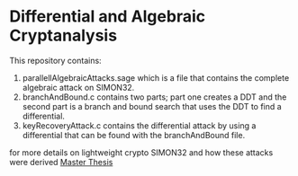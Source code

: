 # Differential and Algebraic Cryptanalysis
 This repository contains:
 1. parallellAlgebraicAttacks.sage which is a file that contains the complete algebraic attack on SIMON32.
 2. branchAndBound.c contains two parts; part one creates a DDT and the second part is a branch and bound search that uses the     DDT to find a differential.
 3. keyRecoveryAttack.c contains the differential attack by using a differential that can be found with the branchAndBound         file.

for more details on lightweight crypto SIMON32 and how these attacks were derived [Master Thesis](http://uu.diva-portal.org/smash/record.jsf?pid=diva2%3A892307&dswid=1934)
